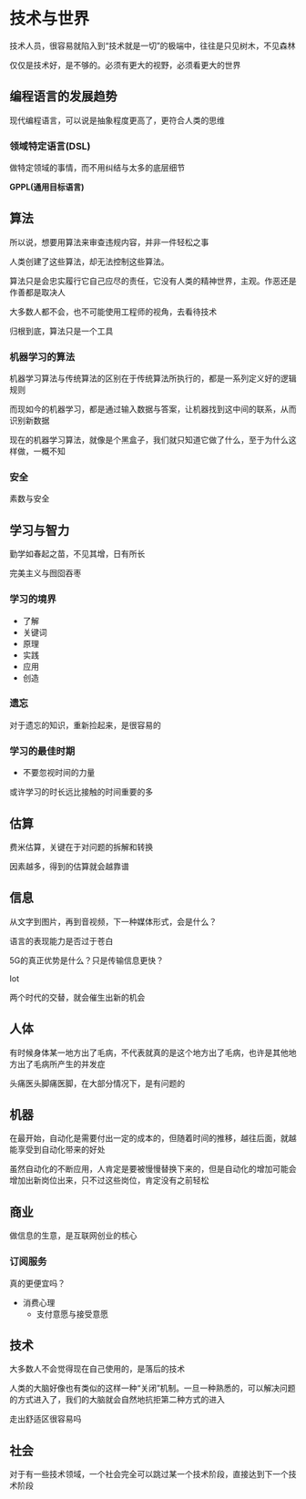 # 技术与世界

技术人员，很容易就陷入到“技术就是一切”的极端中，往往是只见树木，不见森林

仅仅是技术好，是不够的。必须有更大的视野，必须看更大的世界

## 编程语言的发展趋势

现代编程语言，可以说是抽象程度更高了，更符合人类的思维

### 领域特定语言(DSL)

做特定领域的事情，而不用纠结与太多的底层细节

**GPPL(通用目标语言)**

## 算法

所以说，想要用算法来审查违规内容，并非一件轻松之事

人类创建了这些算法，却无法控制这些算法。

算法只是会忠实履行它自己应尽的责任，它没有人类的精神世界，主观。作恶还是作善都是取决人

大多数人都不会，也不可能使用工程师的视角，去看待技术

归根到底，算法只是一个工具

### 机器学习的算法

机器学习算法与传统算法的区别在于传统算法所执行的，都是一系列定义好的逻辑规则

而现如今的机器学习，都是通过输入数据与答案，让机器找到这中间的联系，从而识别新数据

现在的机器学习算法，就像是个黑盒子，我们就只知道它做了什么，至于为什么这样做，一概不知

### 安全

素数与安全

## 学习与智力

勤学如春起之苗，不见其增，日有所长

完美主义与囫囵吞枣

### 学习的境界

- 了解
- 关键词
- 原理
- 实践
- 应用
- 创造

### 遗忘

对于遗忘的知识，重新捡起来，是很容易的

### 学习的最佳时期

- 不要忽视时间的力量

或许学习的时长远比接触的时间重要的多

## 估算

费米估算，关键在于对问题的拆解和转换

因素越多，得到的估算就会越靠谱

## 信息

从文字到图片，再到音视频，下一种媒体形式，会是什么？

语言的表现能力是否过于苍白

5G的真正优势是什么？只是传输信息更快？

Iot

两个时代的交替，就会催生出新的机会

## 人体

有时候身体某一地方出了毛病，不代表就真的是这个地方出了毛病，也许是其他地方出了毛病所产生的并发症

头痛医头脚痛医脚，在大部分情况下，是有问题的

## 机器

在最开始，自动化是需要付出一定的成本的，但随着时间的推移，越往后面，就越能享受到自动化带来的好处

虽然自动化的不断应用，人肯定是要被慢慢替换下来的，但是自动化的增加可能会增加出新岗位出来，只不过这些岗位，肯定没有之前轻松

## 商业

做信息的生意，是互联网创业的核心

### 订阅服务

真的更便宜吗？

- 消费心理
  - 支付意愿与接受意愿

## 技术

大多数人不会觉得现在自己使用的，是落后的技术

人类的大脑好像也有类似的这样一种“关闭”机制。一旦一种熟悉的，可以解决问题的方式进入了，我们的大脑就会自然地抗拒第二种方式的进入

走出舒适区很容易吗

## 社会

对于有一些技术领域，一个社会完全可以跳过某一个技术阶段，直接达到下一个技术阶段